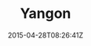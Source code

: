 ---
title: "Yangon"
date: 2015-04-28T08:26:41Z
draft: false
description: ""
type: post
region: "Southeast Asia"
country: "Burma (Myanmar)"
thumbnail: "yangon-1.jpg"
---